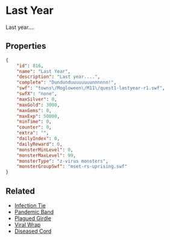 # Last Year

Last year....

## Properties

```json
{
    "id": 816,
    "name": "Last Year",
    "description": "Last year....",
    "complete": "Dundunduuuuuuuunnnnnn!",
    "swf": "towns\/Mogloween\/M11\/quest1-lastyear-r1.swf",
    "swfX": "none",
    "maxSilver": 0,
    "maxGold": 3000,
    "maxGems": 0,
    "maxExp": 50000,
    "minTime": 0,
    "counter": 0,
    "extra": "",
    "dailyIndex": 0,
    "dailyReward": 0,
    "monsterMinLevel": 0,
    "monsterMaxLevel": 99,
    "monsterType": "z-virus monsters",
    "monsterGroupSwf": "mset-rs-uprising.swf"
}
```

## Related

- [Infection Tie](../items/5992-infection-tie.md)
- [Pandemic Band](../items/5993-pandemic-band.md)
- [Plagued Girdle](../items/5994-plagued-girdle.md)
- [Viral Wrap](../items/5995-viral-wrap.md)
- [Diseased Cord](../items/5996-diseased-cord.md)

